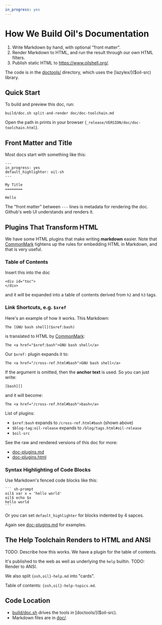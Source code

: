 ```yaml
---
in_progress: yes
---
```


How We Build Oil's Documentation
================================

1. Write Markdown by hand, with optional "front matter".
2. Render Markdown to HTML, and run the result through our own HTML filters.
3. Publish static HTML to <https://www.oilshell.org/>.

The code is in the [doctools/]($oil-src) directory, which uses the
[lazylex/]($oil-src)  library.

<div id="toc">
</div>

## Quick Start

To build and preview this doc, run:

    build/doc.sh split-and-render doc/doc-toolchain.md

Open the path in prints in your browser
(`_release/VERSION/doc/doc-toolchain.html`).

## Front Matter and Title

Most docs start with something like this:

    ---
    in_progress: yes
    default_highlighter: oil-sh
    ---

    My Title
    ========

    Hello

The "front matter" between `---` lines is metadata for rendering the doc.
Github's web UI understands and renders it.

## Plugins That Transform HTML

We have some HTML plugins that make writing **markdown** easier.
Note that [CommonMark][] tightens up the rules for embedding HTML in Markdown,
and that is very useful.

[CommonMark]: https://www.oilshell.org/blog/2018/02/14.html 

### Table of Contents

Insert this into the doc

    <div id="toc">
    </div>

and it will be expanded into a table of contents derived from `h2` and `h3`
tags.

### Link Shortcuts, e.g. `$xref`

Here's an example of how it works.  This Markdown:

    The [GNU bash shell]($xref:bash)

is translated to HTML by [CommonMark][]:

    The <a href="$xref:bash">GNU bash shell</a>

Our `$xref:` plugin expands it to:

    The <a href="/cross-ref.html#bash">GNU bash shell</a>

If the argument is omitted, then the **anchor text** is used.  So you can just write:

    [bash][]

and it will become:

    The <a href="/cross-ref.html#bash">bash</a>

List of plugins:

- `$xref:bash` expands to `/cross-ref.html#bash` (shown above)
- `$blog-tag:oil-release` expands to `/blog/tags.html#oil-release`
- `$oil-src`

See the raw and rendered versions of this doc for more:

- [doc-plugins.md][]
- [doc-plugins.html](doc-plugins.html)

[doc-plugins.md]: $oil-src:doc/doc-plugins.md

### Syntax Highlighting of Code Blocks

Use Markdown's fenced code blocks like this:

    ``` sh-prompt
    oil$ var x = 'hello world'
    oil$ echo $x
    hello world
    ```

Or you can set `default_highlighter` for blocks indented by 4 sapces.

Again see [doc-plugins.md][] for examples.

## The Help Toolchain Renders to HTML and ANSI

TODO: Describe how this works.  We have a plugin for the table of contents.

It's published to the web as well as underlying the `help` builtin.  TODO:
Render to ANSI.

We also split `{osh,oil}-help.md` into "cards".

Table of contents: `{osh,oil}-help-topics.md`.

## Code Location

- [build/doc.sh]($oil-src) drives the tools in [doctools/]($oil-src).
- Markdown files are in [doc/]($oil-src).


